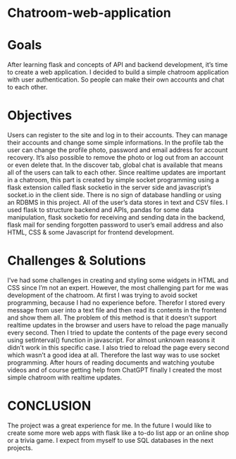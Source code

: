 # Chatroom-web-application

# Goals
After learning flask and concepts of API and backend development, it’s time to create a web application. I decided to build a simple chatroom application with user authentication. So people can make their own accounts and chat to each other.

# Objectives
Users can register to the site and log in to their accounts. They can manage their accounts and change some simple informations. In the profile tab the user can change the profile photo, password and email address for account recovery. It’s also possible to remove the photo or log out from an account or even delete that. In the discover tab, global chat is available that means all of the users can talk to each other. Since realtime updates are important in a chatroom, this part is created by simple socket programming using a flask extension called flask socketio in the server side and javascript’s socket.io in the client side.
There is no sign of database handling or using an RDBMS in this project. All of the user’s data stores in text and CSV files.
I used flask to structure backend and APIs, pandas for some data manipulation, flask socketio for receiving and sending data in the backend, flask mail for sending forgotten password to user’s email address and also HTML, CSS & some Javascript for frontend development.

# Challenges & Solutions
I’ve had some challenges in creating and styling some widgets in HTML and CSS since I’m not an expert. However, the most challenging part for me was development of the chatroom. At first I was trying to avoid socket programming, because I had no experience before. Therefor I stored every message from user into a text file and then read its contents in the frontend and show them all. The problem of this method is that it doesn’t support realtime updates in the browser and users have to reload the page manually every second. Then I tried to update the contents of the page every second using setInterval() function in javascript. For almost unknown reasons it didn’t work in this specific case. I also tried to reload the page every second which wasn’t a good idea at all. Therefore the last way was to use socket programming. After hours of reading documents and watching youtube videos and of course getting help from ChatGPT finally I created the most simple chatroom with realtime updates.

# CONCLUSION
The project was a great experience for me. In the future I would like to create some more web apps with flask like a to-do list app or an online shop or a trivia game. I expect from myself to use SQL databases in the next projects.
